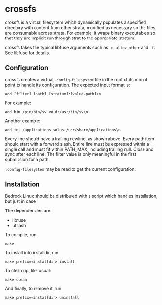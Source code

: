crossfs
=======

crossfs is a virtual filesystem which dynamically populates a specified
directory with content from other strata, modified as necessary so the files
are consumable across strata.  For example, it wraps binary executables so that
they are implicit run through strat to the appropriate stratum.

crossfs takes the typical libfuse arguments such as `-o allow_other` and `-f`.
See libfuse for details.

Configuration
-------------

crossfs creates a virtual `.config-filesystem` file in the root of its mount
point to handle its configuration.  The expected input format is:

    add [filter] [path] [stratum]:[value-path]\n

For example:

    add bin /pin/bin/sv void:/usr/bin/sv\n

Another example:

    add ini /applications solus:/usr/share/applications\n

Every line should have a trailing newline, as shown above.  Every path item
should start with a forward slash.  Entire line must be expressed within a
single call and must fit within PATH_MAX, including trailing null.  Close and
sync after each line.  The filter value is only meaningful in the first
submission for a path.

`.config-filesystem` may be read to get the current configuration.

Installation
------------

Bedrock Linux should be distributed with a script which handles installation,
but just in case:

The dependencies are:

- libfuse
- uthash

To compile, run

    make

To install into installdir, run

    make prefix=<installdir> install

To clean up, like usual:

    make clean

And finally, to remove it, run:

    make prefix=<installdir> uninstall
